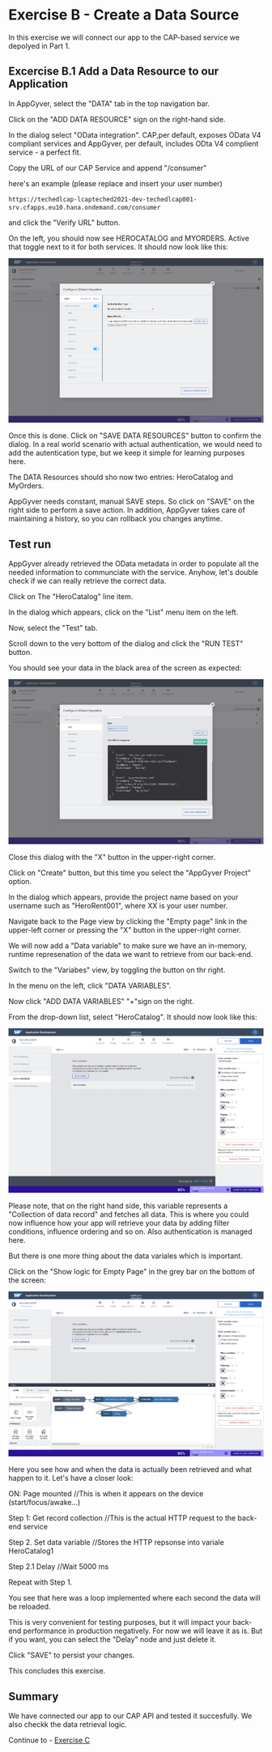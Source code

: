 # Exercise B - Create a Data Source
In this exercise we will connect our app to the CAP-based service we depolyed in Part 1.

## Excercise B.1 Add a Data Resource to our Application

In AppGyver, select the "DATA" tab in the top navigation bar.

Click on the "ADD DATA RESOURCE" sign on the right-hand side.

In the dialog select "OData integration". CAP,per default, exposes OData V4 compliant services and AppGyver, per default, includes ODta V4 complient service - a perfect fit.

Copy the URL of our CAP Service and append "/consumer"

here's an example (please replace and insert your user number)
```URL
https://techedlcap-lcapteched2021-dev-techedlcap001-srv.cfapps.eu10.hana.ondemand.com/consumer
```
and click the "Verify URL" button.

On the left, you should now see HEROCATALOG and MYORDERS. Active that toggle next to it for both services. It should now look like this:

![](/exercises/exB/images/DATA_01.png)

Once this is done. Click on "SAVE DATA RESOURCES" button to confirm the dialog.
In a real world scenario with actual authentication, we would need to add the autentication type, but we keep it simple for learning purposes here.

The DATA Resources should sho now two entries: HeroCatalog and MyOrders.

AppGyver needs constant, manual SAVE steps. So click on "SAVE" on the right side to perform a save action. In addition, AppGyver takes care of maintaining a history, so you can rollback you changes anytime.

## Test run 

AppGyver already retrieved the OData metadata in order to populate all the needed information to communciate with the service. Anyhow, let's double check if we can really retrieve the correct data.

Click on The "HeroCatalog" line item.

In the dialog which appears, click on the "List" menu item on the left.

Now, select the "Test" tab.

Scroll down to the very bottom of the dialog and click the "RUN TEST" button.

You should see your data in the black area of the screen as expected:

![](/exercises/exB/images/DATA_02.png)

Close this dialog with the "X" button in the upper-right corner.


Click on "Create" button, but this time you select the "AppGyver Project" option.

In the dialog which appears, provide the project name based on your username such as "HeroRent001", where XX is your user number.

Navigate back to the Page view by clicking the "Empty page" link in the upper-left corner or pressing the "X" button in the upper-right corner.

We will now add a "Data variable" to make sure we have an in-memory, runtime represenation of the data we want to retrieve from our back-end.

Switch to the "Variabes" view, by toggling the button on thr right.

In the menu on the left, click "DATA VARIABLES".

Now click "ADD DATA VARIABLES" "+"sign on the right.

From the drop-down list, select "HeroCatalog". It should now look like this:

![](/exercises/exB/images/DATA_03.png)

Please note, that on the right hand side, this variable represents a "Collection of data record" and fetches all data. This is where you could now influence how your app will retrieve your data by adding filter conditions, influence ordering and so on. Also authentication is managed here.

But there is one more thing about the data variales which is important.

Click on the "Show logic for Empty Page" in the grey bar on the bottom of the screen:

![](/exercises/exB/images/DATA_04.png)

Here you see how and when the data is actually been retrieved and what happen to it. Let's have a closer look:

ON: Page mounted //This is when it appears on the device (start/focus/awake...)

Step 1: Get record collection //This is the actual HTTP request to the back-end service

Step 2. Set data variable //Stores the HTTP repsonse into variale HeroCatalog1

Step 2.1 Delay //Wait 5000 ms

Repeat with Step 1.

You see that here was a loop implemented where each second the data will be reloaded.

This is very convenient for testing purposes, but it will impact your back-end performance in production negatively. For now we will leave it as is. But if you want, you can select the "Delay" node and just delete it.

Click "SAVE" to persist your changes.

This concludes this exercise.

## Summary
We have connected our app to our CAP API and tested it succesfully. We also checkk the data retrieval logic.

Continue to - [Exercise C](../exC/README.md)
